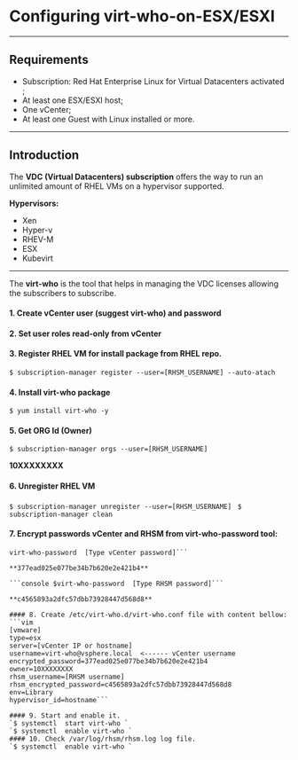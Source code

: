 # Configuring virt-who-on-ESX/ESXI
-------------
## Requirements 
   - Subscription: Red Hat Enterprise Linux  for Virtual Datacenters  activated ;
   - At least one ESX/ESXI host; 
   - One vCenter;
   - At least one Guest with Linux installed or more.
   -------------
## Introduction

 The **VDC (Virtual Datacenters) subscription** offers the way to run an unlimited amount of RHEL VMs on a hypervisor supported.
 
 **Hypervisors:**
   - Xen 
   - Hyper-v 
   - RHEV-M 
   - ESX 
   - Kubevirt
   -------------
The **virt-who** is the tool that helps in managing the VDC licenses allowing the subscribers to subscribe.

#### 1. Create vCenter user (suggest virt-who) and password
#### 2. Set user roles read-only from vCenter
#### 3. Register RHEL VM for install package from RHEL repo.
  `$ subscription-manager register --user=[RHSM_USERNAME] --auto-atach`
#### 4. Install **virt-who** package 
  `$ yum install virt-who -y `
#### 5. Get **ORG Id** (Owner) 
`$ subscription-manager orgs --user=[RHSM_USERNAME]`

 **10XXXXXXXX** 

#### 6. Unregister RHEL VM
```$ subscription-manager unregister --user=[RHSM_USERNAME] ```
```$ subscription-manager clean ```
#### 7. Encrypt passwords vCenter and RHSM from **virt-who-password** tool:
```console
virt-who-password  [Type vCenter password]```

**377ead025e077be34b7b620e2e421b4**

```console $virt-who-password  [Type RHSM password]``` 

**c4565893a2dfc57dbb73928447d568d8** 

#### 8. Create /etc/virt-who.d/virt-who.conf file with content bellow:
```vim
[vmware]
type=esx
server=[vCenter IP or hostname]
username=virt-who@vsphere.local  <------ vCenter username
encrypted_password=377ead025e077be34b7b620e2e421b4
owner=10XXXXXXXX                                                
rhsm_username=[RHSM username]                                
rhsm_encrypted_password=c4565893a2dfc57dbb73928447d568d8   
env=Library
hypervisor_id=hostname```

#### 9. Start and enable it.
`$ systemctl  start virt-who `
`$ systemctl  enable virt-who `
#### 10. Check /var/log/rhsm/rhsm.log log file.
`$ systemctl  enable virt-who `


